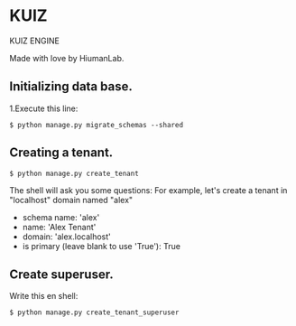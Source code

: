 # KUIZ #

KUIZ ENGINE

Made with love by HiumanLab.

## Initializing data base. 

1.Execute this line: 

````shell script
$ python manage.py migrate_schemas --shared
````

## Creating a tenant. 

````shell script
$ python manage.py create_tenant
````
The shell will ask you some questions: 
For example, let's create a tenant in "localhost" domain named "alex"
* schema name: 'alex'
* name: 'Alex Tenant'
* domain: 'alex.localhost'
* is primary (leave blank to use 'True'): True

## Create superuser.

Write this en shell: 

````shell script
$ python manage.py create_tenant_superuser
````

